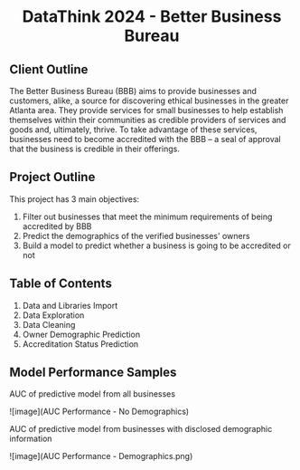 <h1 align="center">DataThink 2024 - Better Business Bureau</h1>
<h2>Client Outline</h2>
<p>The Better Business Bureau (BBB) aims to provide businesses and customers, alike, a source for discovering ethical businesses in the greater Atlanta area. They provide services for small businesses to help establish themselves within their communities as credible providers of services and goods and, ultimately, thrive. To take advantage of these services, businesses need to become accredited with the BBB – a seal of approval that the business is credible in their offerings.</p>

<h2>Project Outline</h2>
<p>This project has 3 main objectives:</p>
<ol>
  <li> Filter out businesses that meet the minimum requirements of being accredited by BBB</li>
  <li> Predict the demographics of the verified businesses' owners</li>
  <li> Build a model to predict whether a business is going to be accredited or not</li>
</ol>

<h2>Table of Contents</h2>
<ol>
  <li> Data and Libraries Import</li>
  <li> Data Exploration</li>
  <li> Data Cleaning</li>
  <li> Owner Demographic Prediction</li>
  <li> Accreditation Status Prediction</li>
</ol>

<h2> Model Performance Samples</h2>
<p> AUC of predictive model from all businesses</p>
![image](AUC Performance - No Demographics)

<p> AUC of predictive model from businesses with disclosed demographic information</p>
![image](AUC Performance - Demographics.png)
